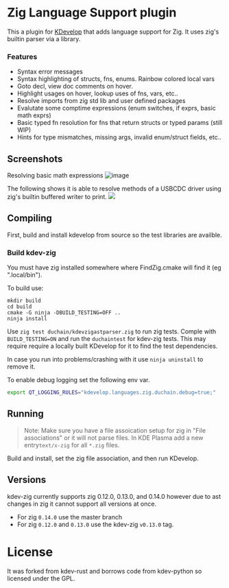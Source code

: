 # Zig Language Support plugin

This a plugin for [KDevelop](https://kdevelop.org/) that adds language support for Zig. It uses zig's
builtin parser via a library. 

### Features
- Syntax error messages
- Syntax highlighting of structs, fns, enums. Rainbow colored local vars
- Goto decl, view doc comments on hover.
- Highlight usages on hover, lookup uses of fns, vars, etc..
- Resolve imports from zig std lib and user defined packages
- Evalutate some comptime expressions (enum switches, if exprs, basic math exprs)
- Basic typed fn resolution for fns that return structs or typed params (still WIP)
- Hints for type mismatches, missing args, invalid enum/struct fields, etc..

## Screenshots

Resolving basic math expressions
![image](https://github.com/frmdstryr/kdev-zig/assets/380158/581f1ec6-f92a-408c-97d3-58f8b85a4800)


The following shows it is able to resolve methods of a USBCDC driver using zig's builtin buffered writer to print.
![](https://user-images.githubusercontent.com/380158/284731452-bca7eb00-0f1c-44aa-8096-f2f0e4042f29.png)

## Compiling

First, build and install kdevelop from source so the test libraries are availble.

### Build kdev-zig

You must have zig installed somewhere where FindZig.cmake will find it (eg ".local/bin").

To build use:

```
mkdir build
cd build
cmake -G ninja -DBUILD_TESTING=OFF ..
ninja install
```


Use `zig test duchain/kdevzigastparser.zig` to run zig tests.
Comple with `BUILD_TESTING=ON` and run the `duchaintest` for kdev-zig tests. 
This may require require a locally built KDevelop for it to find the test dependencies.

In case you run into problems/crashing with it use `ninja uninstall` to remove it.

To enable debug logging set the following env var.

```bash
export QT_LOGGING_RULES="kdevelop.languages.zig.duchain.debug=true;"
```

## Running

> Note: Make sure you have a file assoication setup for zig in "File associations" or it will not parse files. In KDE Plasma add a new entry`text/x-zig` for all `*.zig` files.

Build and install, set the zig file association, and then run KDevelop.


## Versions

kdev-zig currently supports zig 0.12.0, 0.13.0, and 0.14.0 however due to ast changes in zig
it cannot support all versions at once.

- For zig `0.14.0` use the master branch
- For zig `0.12.0` and `0.13.0` use the kdev-zig `v0.13.0` tag. 


# License

It was forked from kdev-rust and borrows code from kdev-python so licensed under the GPL.
